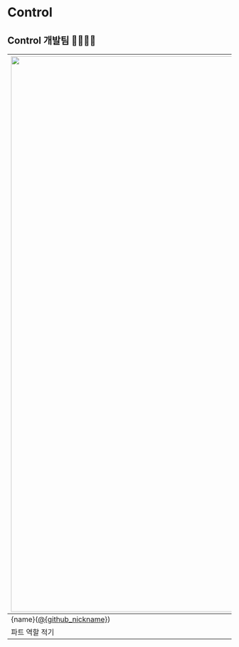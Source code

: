 # Control


## Control 개발팀 👨‍👨‍👧‍👦
| <img src="이미지_주소" width=1250px alt="각자_프로필_사진"/> | <img src="이미지_주소" width=1250px alt="각자_프로필_사진"/> | <img src="이미지_주소" width=1250px alt="각자_프로필_사진"/> |
|---------------------------------------------|----------------------------------------|-------------------------------|
| {name}([@{github_nickname}]({github_profile_url}))|{name}([@{github_nickname}]({github_profile_url}))                              | {name}([@{github_nickname}]({github_profile_url}))               |
| 파트 역할 적기                         | 파트 역할 적기                  |      파트 역할 적기                     |
